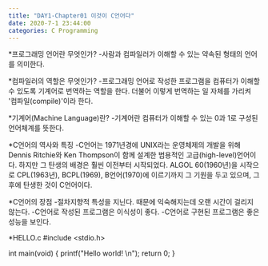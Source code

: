 ```yaml
---
title: "DAY1-Chapter01 이것이 C언어다"
date: 2020-7-1 23:44:00 
categories: C Programming 
---
```

*프로그래밍 언어란 무엇인가?
-사람과 컴파일러가 이해할 수 있는 약속된 형태의 언어를 의미한다.

*컴파일러의 역할은 무엇인가?
-프로그래밍 언어로 작성한 프로그램을 컴퓨터가 이해할 수 있도록 기계어로 번역하는 역할을 한다. 더불어 이렇게 번역하는 일 자체를 가리켜 '컴파일(compile)'이라 한다.

*기계어(Machine Language)란?
-기계어란 컴퓨터가 이해할 수 있는 0과 1로 구성된 언어체계를 뜻한다.

*C언어의 역사와 특징
-C언어는 1971년경에 UNIX라는 운영체제의 개발을 위해 Dennis Ritchie와 Ken Thompson이 함께 설계한 범용적인 고급(high-level)언어이다. 하지만 그 탄생의 배경은 훨씬 이전부터 시작되었다.
ALGOL 60(1960년)을 시작으로 CPL(1963년), BCPL(1969), B언어(1970)에 이르기까지 그 기원을 두고 있으며, 그 후에 탄생한 것이 C언어이다.

*C언어의 장점
-절차지향적 특성을 지닌다. 때문에 익숙해지는데 오랜 시간이 걸리지 않는다.
-C언어로 작성된 프로그램은 이식성이 좋다.
-C언어로 구현된 프로그램은 좋은 성능을 보인다.

*HELLO.c
#include <stdio.h>

int main(void)
{
    printf("Hello world! \n");
    return 0;
}

